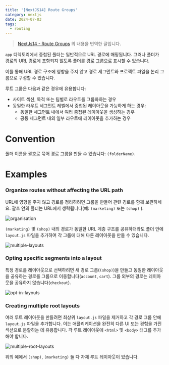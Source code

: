 ```yaml
---
title: '[NextJS14] Route Groups'
category: nextjs
date: 2024-07-03
tags:
  - routing
---
```


> [NextJs14 - Route Groups](https://nextjs.org/docs/app/building-your-application/routing/route-groups) 의 내용을 번역한 글입니다.

`app` 디렉토리에서 중첩된 폴더는 일반적으로 URL 경로에 매핑됩니다. 그러나 폴더가 경로의 URL 경로에 포함되지 않도록 폴더를 경로 그룹으로 표시할 수 있습니다.

이를 통해 URL 경로 구조에 영향을 주지 않고 경로 세그먼트와 프로젝트 파일을 논리 그룹으로 구성할 수 있습니다.

루트 그룹은 다음과 같은 경우에 유용합니다:

- 사이트 섹션, 목적 또는 팀별로 라우트를 그룹화하는 경우
- 동일한 라우트 세그먼트 레벨에서 중첩된 레이아웃을 가능하게 하는 경우:
  - 동일한 세그먼트 내에서 여러 중첩된 레이아웃을 생성하는 경우
  - 공통 세그먼트 내의 일부 라우트에 레이아웃을 추가하는 경우

# Convention

폴더 이름을 괄호로 묶어 경로 그룹을 만들 수 있습니다: `(folderName)`.

# Examples

### Organize routes without affecting the URL path

URL에 영향을 주지 않고 경로를 정리하려면 그룹을 만들어 관련 경로를 함께 보관하세요. 괄호 안의 폴더는 URL에서 생략됩니다(예: `(marketing)` 또는 `(shop)` ).

![organisation](./image/organisation.avif)

`(marketing)` 및 `(shop)` 내의 경로가 동일한 URL 계층 구조를 공유하더라도 폴더 안에 `layout.js` 파일을 추가하여 각 그룹에 대해 다른 레이아웃을 만들 수 있습니다.

![multiple-layouts](./image/multiple-layouts.avif)

### Opting specific segments into a layout

특정 경로를 레이아웃으로 선택하려면 새 경로 그룹(`(shop)`)을 만들고 동일한 레이아웃을 공유하는 경로를 그룹으로 이동합니다(`account`, `cart`). 그룹 외부의 경로는 레이아웃을 공유하지 않습니다(`checkout`).

![opt-in-layouts](./image/opt-in-layouts.avif)

### Creating multiple root layouts

여러 루트 레이아웃을 만들려면 최상위 `layout.js` 파일을 제거하고 각 경로 그룹 안에 `layout.js` 파일을 추가합니다. 이는 애플리케이션을 완전히 다른 UI 또는 경험을 가진 섹션으로 분할하는 데 유용합니다. 각 루트 레이아웃에 `<html>` 및 `<body>` 태그를 추가해야 합니다.

![multiple-root-layouts](./image/multiple-root-layouts.avif)

위의 예에서 `(shop)`, `(marketing)` 둘 다 자체 루트 레이아웃이 있습니다.
